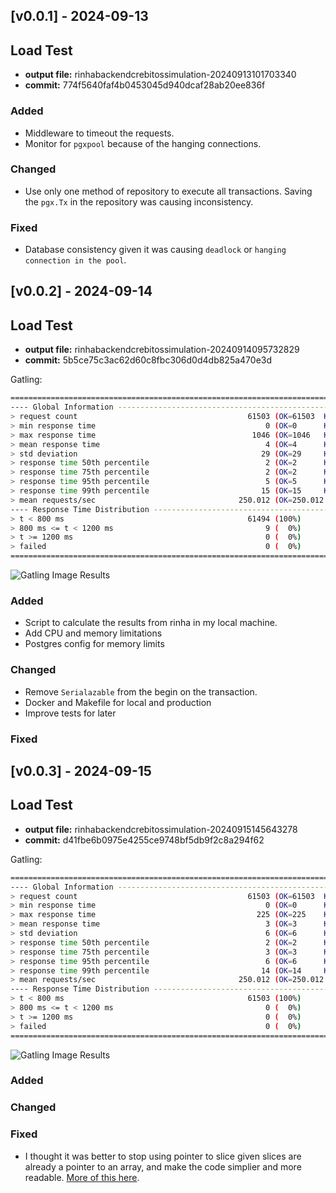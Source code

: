 ## [v0.0.1] - 2024-09-13
 
## Load Test
- **output file:** rinhabackendcrebitossimulation-20240913101703340
- **commit:** 774f5640faf4b0453045d940dcaf28ab20ee836f
  
### Added
- Middleware to timeout the requests.
- Monitor for `pgxpool` because of the hanging connections.

### Changed
- Use only one method of repository to execute all transactions. Saving the `pgx.Tx` in the repository was causing inconsistency.

### Fixed
- Database consistency given it was causing `deadlock` or `hanging connection in the pool`.


## [v0.0.2] - 2024-09-14
 
## Load Test
- **output file:** rinhabackendcrebitossimulation-20240914095732829
- **commit:** 5b5ce75c3ac62d60c8fbc306d0d4db825a470e3d

Gatling:
```bash
================================================================================
---- Global Information --------------------------------------------------------
> request count                                      61503 (OK=61503  KO=0     )
> min response time                                      0 (OK=0      KO=-     )
> max response time                                   1046 (OK=1046   KO=-     )
> mean response time                                     4 (OK=4      KO=-     )
> std deviation                                         29 (OK=29     KO=-     )
> response time 50th percentile                          2 (OK=2      KO=-     )
> response time 75th percentile                          2 (OK=2      KO=-     )
> response time 95th percentile                          5 (OK=5      KO=-     )
> response time 99th percentile                         15 (OK=15     KO=-     )
> mean requests/sec                                250.012 (OK=250.012 KO=-     )
---- Response Time Distribution ------------------------------------------------
> t < 800 ms                                         61494 (100%)
> 800 ms <= t < 1200 ms                                  9 (  0%)
> t >= 1200 ms                                           0 (  0%)
> failed                                                 0 (  0%)
================================================================================
```

![Gatling Image Results](./v.0.0.2-gatling-result.png)

### Added
- Script to calculate the results from rinha in my local machine.
- Add CPU and memory limitations
- Postgres config for memory limits

### Changed
- Remove `Serialazable` from the begin on the transaction.
- Docker and Makefile for local and production
- Improve tests for later

### Fixed

## [v0.0.3] - 2024-09-15
 
## Load Test
- **output file:** rinhabackendcrebitossimulation-20240915145643278
- **commit:** d41fbe6b0975e4255ce9748bf5db9f2c8a294f62

Gatling:
```bash
================================================================================
---- Global Information --------------------------------------------------------
> request count                                      61503 (OK=61503  KO=0     )
> min response time                                      0 (OK=0      KO=-     )
> max response time                                    225 (OK=225    KO=-     )
> mean response time                                     3 (OK=3      KO=-     )
> std deviation                                          6 (OK=6      KO=-     )
> response time 50th percentile                          2 (OK=2      KO=-     )
> response time 75th percentile                          3 (OK=3      KO=-     )
> response time 95th percentile                          6 (OK=6      KO=-     )
> response time 99th percentile                         14 (OK=14     KO=-     )
> mean requests/sec                                250.012 (OK=250.012 KO=-     )
---- Response Time Distribution ------------------------------------------------
> t < 800 ms                                         61503 (100%)
> 800 ms <= t < 1200 ms                                  0 (  0%)
> t >= 1200 ms                                           0 (  0%)
> failed                                                 0 (  0%)
================================================================================
```

![Gatling Image Results](./v.0.0.3-gatling-result.png)

### Added

### Changed

### Fixed
- I thought it was better to stop using pointer to slice given slices are already a pointer to an array, and make the code simplier and more readable. [More of this here](./LEARNING.md#slices-in-go).
